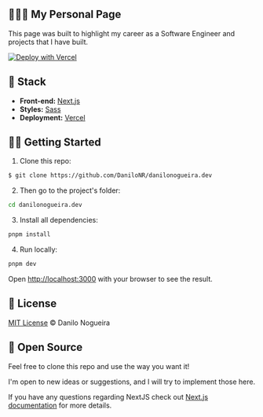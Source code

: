 ## 👨🏻‍💻 My Personal Page

This page was built to highlight my career as a Software Engineer and projects that I have built.

[![Deploy with Vercel](https://vercel.com/button)](https://vercel.com/new/clone?repository-url=https%3A%2F%2Fgithub.com%2FDaniloNR%2Fdanilonogueira.dev)

## 🔧 Stack

- **Front-end:** [Next.js](https://nextjs.org/)
- **Styles:** [Sass](https://sass-lang.com)
- **Deployment:** [Vercel](https://vercel.com/)

## 💪🏻 Getting Started

1. Clone this repo:

```sh
$ git clone https://github.com/DaniloNR/danilonogueira.dev
```

2. Then go to the project's folder:

```sh
cd danilonogueira.dev
```

3. Install all dependencies:

```sh
pnpm install
```

4. Run locally:

```sh
pnpm dev
```

Open [http://localhost:3000](http://localhost:3000) with your browser to see the result.

## 📖 License

[MIT License](http://zenorocha.mit-license.org/) © Danilo Nogueira

## 🤝 Open Source

Feel free to clone this repo and use the way you want it!

I'm open to new ideas or suggestions, and I will try to implement those here.

If you have any questions regarding NextJS check out [Next.js documentation](https://nextjs.org/docs) for more details.
